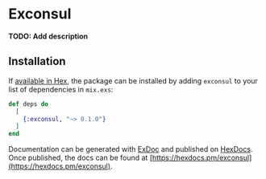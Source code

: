 # Exconsul

**TODO: Add description**

## Installation

If [available in Hex](https://hex.pm/docs/publish), the package can be installed
by adding `exconsul` to your list of dependencies in `mix.exs`:

```elixir
def deps do
  [
    {:exconsul, "~> 0.1.0"}
  ]
end
```

Documentation can be generated with [ExDoc](https://github.com/elixir-lang/ex_doc)
and published on [HexDocs](https://hexdocs.pm). Once published, the docs can
be found at [https://hexdocs.pm/exconsul](https://hexdocs.pm/exconsul).

